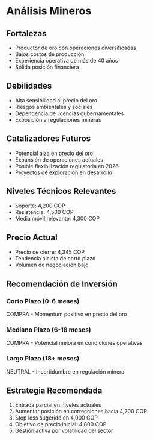 # Análisis Mineros

## Fortalezas

- Productor de oro con operaciones diversificadas
- Bajos costos de producción
- Experiencia operativa de más de 40 años
- Sólida posición financiera

## Debilidades

- Alta sensibilidad al precio del oro
- Riesgos ambientales y sociales
- Dependencia de licencias gubernamentales
- Exposición a regulaciones mineras

## Catalizadores Futuros

- Potencial alza en precio del oro
- Expansión de operaciones actuales
- Posible flexibilización regulatoria en 2026
- Proyectos de exploración en desarrollo

## Niveles Técnicos Relevantes

- Soporte: 4,200 COP
- Resistencia: 4,500 COP
- Media móvil relevante: 4,300 COP

## Precio Actual

- Precio de cierre: 4,345 COP
- Tendencia alcista de corto plazo
- Volumen de negociación bajo

## Recomendación de Inversión

### Corto Plazo (0-6 meses)

COMPRA - Momentum positivo en precio del oro

### Mediano Plazo (6-18 meses)

COMPRA - Potencial mejora en condiciones operativas

### Largo Plazo (18+ meses)

NEUTRAL - Incertidumbre en regulación minera

## Estrategia Recomendada

1. Entrada parcial en niveles actuales
2. Aumentar posición en correcciones hacia 4,200 COP
3. Stop loss sugerido en 4,000 COP
4. Objetivo de precio inicial: 4,800 COP
5. Gestión activa por volatilidad del sector

